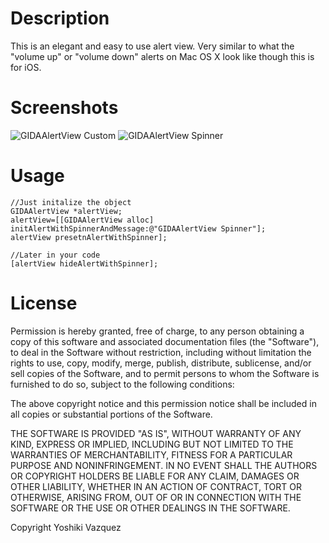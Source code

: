 # Description

This is an elegant and easy to use alert view. Very similar to what the "volume up" or "volume down" alerts on Mac OS X look like though this is for iOS.

# Screenshots

![GIDAAlertView Custom]( http://cloud.github.com/downloads/ElDeveloper/GIDAAlertView/custom.png  )
![GIDAAlertView Spinner]( http://cloud.github.com/downloads/ElDeveloper/GIDAAlertView/spinner.png  )

# Usage

	//Just initalize the object
	GIDAAlertView *alertView;
	alertView=[[GIDAAlertView alloc] initAlertWithSpinnerAndMessage:@"GIDAAlertView Spinner"];
	alertView presetnAlertWithSpinner];

	//Later in your code
	[alertView hideAlertWithSpinner];

# License

Permission is hereby granted, free of charge, to any person obtaining
a copy of this software and associated documentation files (the
"Software"), to deal in the Software without restriction, including
without limitation the rights to use, copy, modify, merge, publish,
distribute, sublicense, and/or sell copies of the Software, and to
permit persons to whom the Software is furnished to do so, subject to
the following conditions:

The above copyright notice and this permission notice shall be
included in all copies or substantial portions of the Software.

THE SOFTWARE IS PROVIDED "AS IS", WITHOUT WARRANTY OF ANY KIND,
EXPRESS OR IMPLIED, INCLUDING BUT NOT LIMITED TO THE WARRANTIES OF
MERCHANTABILITY, FITNESS FOR A PARTICULAR PURPOSE AND
NONINFRINGEMENT. IN NO EVENT SHALL THE AUTHORS OR COPYRIGHT HOLDERS BE
LIABLE FOR ANY CLAIM, DAMAGES OR OTHER LIABILITY, WHETHER IN AN ACTION
OF CONTRACT, TORT OR OTHERWISE, ARISING FROM, OUT OF OR IN CONNECTION
WITH THE SOFTWARE OR THE USE OR OTHER DEALINGS IN THE SOFTWARE.

Copyright Yoshiki Vazquez
